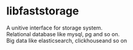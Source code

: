 # libfaststorage
A unitive interface for storage system.<br>
Relational database like mysql, pg and so on. <br>
Big data like elasticsearch, clickhouseand so on
